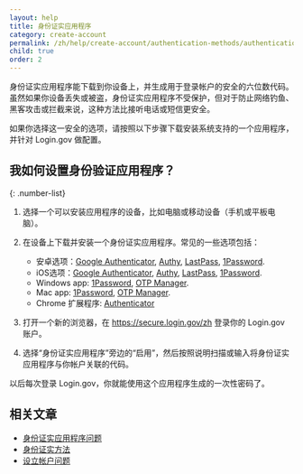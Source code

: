 ```yaml
---
layout: help
title: 身份证实应用程序
category: create-account
permalink: /zh/help/create-account/authentication-methods/authentication-application/
child: true
order: 2
---
```


身份证实应用程序能下载到你设备上，并生成用于登录帐户的安全的六位数代码。虽然如果你设备丢失或被盗，身份证实应用程序不受保护，但对于防止网络钓鱼、黑客攻击或拦截来说，这种方法比接听电话或短信更安全。

如果你选择这一安全的选项，请按照以下步骤下载安装系统支持的一个应用程序，并针对 Login.gov 做配置。

## 我如何设置身份验证应用程序？

{: .number-list}

1. 选择一个可以安装应用程序的设备，比如电脑或移动设备（手机或平板电脑）。

2. 在设备上下载并安装一个身份证实应用程序。常见的一些选项包括：

   * 安卓选项：[Google Authenticator](https://play.google.com/store/apps/details?id=com.google.android.apps.authenticator2&hl=en), [Authy](https://authy.com/), [LastPass](https://lastpass.com/), [1Password](https://1password.com/).
   * iOS选项：[Google Authenticator](https://itunes.apple.com/us/app/google-authenticator/id388497605?mt=8), [Authy](https://authy.com/), [LastPass](https://lastpass.com/), [1Password](https://1password.com/).
   * Windows app: [1Password](https://1password.com/), [OTP Manager](https://apps.microsoft.com/detail/9nblggh6hngn?hl=zh-cn&gl=US).
   * Mac app: [1Password](https://1password.com/), [OTP Manager](https://itunes.apple.com/us/app/otp-manager/id928941247?mt=12).
   * Chrome 扩展程序: [Authenticator](https://chrome.google.com/webstore/detail/authenticator/bhghoamapcdpbohphigoooaddinpkbai?hl=en)

3. 打开一个新的浏览器，在 <https://secure.login.gov/zh> 登录你的 Login.gov 账户。

4. 选择“身份证实应用程序”旁边的“启用”，然后按照说明扫描或输入将身份证实应用程序与你帐户关联的代码。

以后每次登录 Login.gov，你就能使用这个应用程序生成的一次性密码了。


## 相关文章

* [身份证实应用程序问题](/zh/help/trouble-signing-in/authentication/issues-with-authentication-application/)
* [身份证实方法](/zh/help/create-account/authentication-methods/)
* [设立帐户问题](/zh/help/create-account/issues-creating-an-account/)
